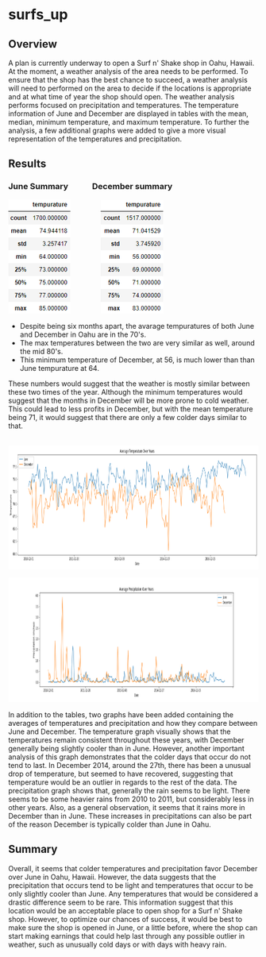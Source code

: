 # surfs_up

## Overview 

A plan is currently underway to open a Surf n' Shake shop in Oahu, Hawaii. At the moment, a weather analysis of the area needs to be performed. To ensure that the shop has the best chance to succeed, a weather analysis will need to performed on the area to decide if the locations is appropriate and at what time of year the shop should open. The weather analysis performs focused on precipitation and temperatures. The temperature information of June and December are displayed in tables with the mean, median, minimum temperature, and maximum temperature. To further the analysis, a few additional graphs were added to give a more visual representation of the temperatures and precipitation.

## Results 

### June Summary   &emsp;&emsp;&nbsp;&nbsp;    December summary
![June_summary.png](/Images/June_summary.png) &emsp;&emsp;&emsp;&emsp;![Dec_summary.png](/Images/Dec_summary.png)

* Despite being six months apart, the avarage tempuratures of both June and December in Oahu are in the 70's.
* The max temperatures between the two are very similar as well, around the mid 80's.
* This minimum temperature of December, at 56, is much lower than than June tempurature at 64.

These numbers would suggest that the weather is mostly similar between these two times of the year. Although the minimum temperatures would suggest that the months in December will be more prone to cold weather. This could lead to less profits in December, but with the mean temperature being 71, it would suggest that there are only a few colder days similar to that.


&emsp;&emsp;&emsp;&emsp;&emsp;&emsp;<img src= "https://github.com/arosas17/surfs_up/blob/main/Images/ave_temp_june_vs_dec.png" data-canonical-src="https://gyazo.com/eb5c5741b6a9a16c692170a41a49c858.png" width="825" height="250" />

<img src= "https://github.com/arosas17/surfs_up/blob/main/Images/precipitation_june_vs_dec.png" data-canonical-src="https://gyazo.com/eb5c5741b6a9a16c692170a41a49c858.png" width="2000" height="250" />

In addition to the tables, two graphs have been added containing the averages of temperatures and precipitation and how they compare between June and December. The temperature graph visually shows that the temperatures remain consistent throughout these years, with December generally being slightly cooler than in June. However, another important analysis of this graph demonstrates that the colder days that occur do not tend to last. In December 2014, around the 27th, there has been a unusual drop of temperature, but seemed to have recovered, suggesting that temperature would be an outlier in regards to the rest of the data. The precipitation graph shows that, generally the rain seems to be light. There seems to be some heavier rains from 2010 to 2011, but considerably less in other years. Also, as a general observation, it seems that it rains more in December than in June. These increases in precipitations can also be part of the reason December is typically colder than June in Oahu.

## Summary 
Overall, it seems that colder temperatures and precipitation favor December over June in Oahu, Hawaii. However, the data suggests that the precipitation that occurs tend to be light and temperatures that occur to be only slightly cooler than June. Any temperatures that would be considered a drastic difference seem to be rare. This information suggest that this location would be an acceptable place to open shop for a Surf n' Shake shop. However, to optimize our chances of success, it would be best to make sure the shop is opened in June, or a little before, where the shop can start making earnings that could help last through any possible outlier in weather, such as unusually cold days or with days with heavy rain.
